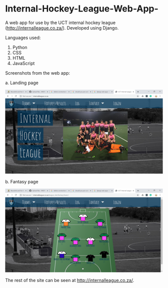 # Internal-Hockey-League-Web-App-
A web app for use by the UCT internal hockey league (http://internalleague.co.za/). Developed using Django.

Languages used:
1. Python
2. CSS
3. HTML
4. JavaScript

Screenshots from the web app:

a. Landing page

![alt text](https://github.com/ANDRYA005/Internal-Hockey-League-Web-App/blob/master/Screenshots/Capture.PNG)

b. Fantasy page

![alt text](https://github.com/ANDRYA005/Internal-Hockey-League-Web-App/blob/master/Screenshots/Capture1.PNG)

The rest of the site can be seen at http://internalleague.co.za/.
